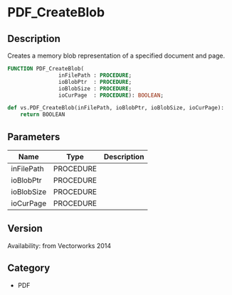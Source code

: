# PDF_CreateBlob

## Description
Creates a memory blob representation of a specified document and page.

```pascal
FUNCTION PDF_CreateBlob(
				inFilePath : PROCEDURE;
				ioBlobPtr  : PROCEDURE;
				ioBlobSize : PROCEDURE;
				ioCurPage  : PROCEDURE): BOOLEAN;
```

```python
def vs.PDF_CreateBlob(inFilePath, ioBlobPtr, ioBlobSize, ioCurPage):
    return BOOLEAN
```

## Parameters
|Name|Type|Description|
|---|---|---|
|inFilePath|PROCEDURE|   |
|ioBlobPtr|PROCEDURE|   |
|ioBlobSize|PROCEDURE|   |
|ioCurPage|PROCEDURE|   |

## Version
Availability: from Vectorworks 2014

## Category
* PDF

